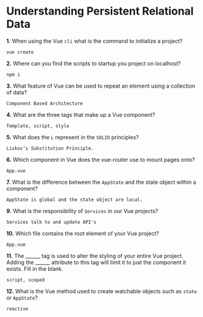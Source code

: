 # Understanding Persistent Relational Data

**1.** When using the Vue `cli` what is the command to initialize a project?
<!-- enter you answer in the space below -->
```
vue create
```
**2.** Where can you find the scripts to startup you project on localhost?
<!-- enter you answer in the space below -->
```
npm i
```
**3.** What feature of Vue can be used to repeat an element using a collection of data?
<!-- enter you answer in the space below -->
```
Component Based Architecture
```
**4.** What are the three tags that make up a Vue component?
<!-- enter you answer in the space below -->
```
Template, script, style
```
**5.** What does the `L` represent in the `SOLID` principles?
<!-- enter you answer in the space below -->
```
Liskov’s Substitution Principle.
```
**6.** Which component in Vue does the vue-router use to mount pages onto?
<!-- enter you answer in the space below -->
```
App.vue
```
**7.** What is the difference between the `AppState` and the state object within a component?
<!-- enter you answer in the space below -->
```
AppState is global and the state object are local.
```
**9.** What is the responsibility of `Services` in our Vue projects?
<!-- enter you answer in the space below -->
```
Services talk to and update API's
```
**10.** Which file contains the root element of your Vue project?
<!-- enter you answer in the space below -->
```
App.vue
```
**11.** The ______ tag is used to alter the styling of your entire Vue project.  Adding the ______ attribute to this tag will limit it to just the component it exists.  Fill in the blank.
<!-- enter you answer in the space below -->
```
script, scoped
```
**12.** What is the Vue method used to create watchable objects such as `state` or `AppState`?
<!-- enter you answer in the space below -->
```
reactive
```